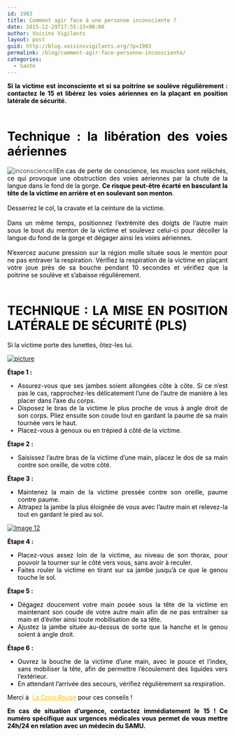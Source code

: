 ```yaml
---
id: 1983
title: Comment agir face à une personne inconsciente ?
date: 2015-12-29T17:55:23+00:00
author: Voisins Vigilants
layout: post
guid: http://blog.voisinsvigilants.org/?p=1983
permalink: /blog/comment-agir-face-personne-inconsciente/
categories:
  - Sante
---
```

<div class="object-left" style="color: #474747; text-align: justify;">
  <span style="color: #000000;"><strong>Si la victime est inconsciente et si sa poitrine se soulève régulièrement : contactez le 15 et libérez les voies aériennes en la plaçant en position latérale de sécurité. </strong></span>
</div>

<div class="object-left" style="color: #474747; text-align: justify;">
  <span style="color: #ffffff;">voisins</span>
</div>

<h1 class="object-left" style="color: #474747; text-align: justify;">
  <span style="color: #000000;">Technique : la libération des voies aériennes</span>
</h1>

<div class="object-right" style="color: #474747; text-align: justify;">
  <img class="image right alignleft" style="font-weight: inherit; font-style: inherit;" src="http://www.croix-rouge.fr/var/crf_internet/storage/images/media/images/inconscience8/84011-1-fre-FR/inconscience8_medium-187.gif" alt="inconscience8" border="0" /><span style="color: #000000;">En cas de perte de conscience, les muscles sont relâchés, ce qui provoque une obstruction des voies aériennes par la chute de la langue dans le fond de la gorge. <strong>Ce risque peut-être écarté en basculant la tête de la victime en arrière et en soulevant son menton</strong>.</span>
</div>

<div class="object-right" style="color: #474747; text-align: justify;">
  <span style="color: #ffffff;">Voisins</span>
</div>

<div class="object-right" style="color: #474747; text-align: justify;">
  <span style="color: #000000;">Desserrez le col, la cravate et la ceinture de la victime.</span>
</div>

<div class="object-right" style="color: #474747; text-align: justify;">
  <span style="color: #ffffff;">voisins</span>
</div>

<div class="object-right" style="color: #474747; text-align: justify;">
</div>

<div class="object-right" style="color: #474747; text-align: justify;">
</div>

<div class="object-right" style="color: #474747; text-align: justify;">
  <span style="color: #000000;">Dans un même temps, positionnez l&rsquo;extrémité des doigts de l&rsquo;autre main sous le bout du menton de la victime et soulevez celui-ci pour décoller la langue du fond de la gorge et dégager ainsi les voies aériennes.</span>
</div>

<div class="object-left" style="color: #474747; text-align: justify;">
  <span style="color: #ffffff;">voisins</span>
</div>

<div class="object-left" style="color: #474747; text-align: justify;">
  <span style="color: #000000;">N&rsquo;exercez aucune pression sur la région molle située sous le menton pour ne pas entraver la respiration. Vérifiez la respiration de la victime en plaçant votre joue près de sa bouche pendant 10 secondes et vérifiez que la poitrine se soulève et s&rsquo;abaisse régulièrement.</span>
</div>

<div class="object-left" style="color: #474747; text-align: justify;">
  <span style="color: #ffffff;">voisin</span>
</div>

<h1 class="object-left" style="color: #474747; text-align: justify;">
  <span style="color: #000000;"><strong>TECHNIQUE : LA MISE EN POSITION LATÉRALE DE SÉCURITÉ (PLS)</strong></span>
</h1>


<p style="color: #474747; text-align: justify;">
  <span style="color: #000000;">Si la victime porte des lunettes, ôtez-les lui.</span>
</p>

[<img class="aligncenter wp-image-3266 size-full" src="./../../images/2015/12/Image-111.jpg" alt="picture" />](./../../images/2015/12/Image-111.jpg)

<p style="color: #474747; text-align: justify;">
  <strong><span style="color: #000000;">Étape 1 : </span></strong>
</p>

<p style="color: #474747; text-align: justify;">
  <ul style="color: #474747; text-align: justify;">
    <li>
      <span style="color: #000000;">Assurez-vous que ses jambes soient allongées côte à côte. Si ce n&rsquo;est pas le cas, rapprochez-les délicatement l&rsquo;une de l&rsquo;autre de manière à les placer dans l&rsquo;axe du corps.</span>
    </li>
    <li>
      <span style="color: #000000;">Disposez le bras de la victime le plus proche de vous à angle droit de son corps. Pliez ensuite son coude tout en gardant la paume de sa main tournée vers le haut.</span>
    </li>
    <li>
      <span style="color: #000000;">Placez-vous à genoux ou en trépied à côté de la victime.</span>
    </li>
  </ul>
  
  <p style="color: #474747; text-align: justify;">
    <strong><span style="color: #000000;">Étape 2 :</span></strong>
  </p>
  
  <ul style="color: #474747; text-align: justify;">
    <li>
      <span style="color: #000000;">Saisissez l&rsquo;autre bras de la victime d&rsquo;une main, placez le dos de sa main contre son oreille, de votre côté.</span>
    </li>
  </ul>
  
  <p style="color: #474747; text-align: justify;">
    <strong><span style="color: #000000;">Étape 3 : </span></strong>
  </p>
  
  <ul style="text-align: justify;">
    <li>
      <span style="color: #000000;">Maintenez la main de la victime pressée contre son oreille, paume contre paume.</span>
    </li>
    <li>
      <span style="color: #000000;">Attrapez la jambe la plus éloignée de vous avec l&rsquo;autre main et relevez-la tout en gardant le pied au sol.</span>
    </li>
  </ul>

  <p>
    <a href="./../../images/2015/12/Image-12.jpg"><img class="aligncenter size-full wp-image-2004" src="./../../images/2015/12/Image-12.jpg" alt="Image 12" /></a>
  </p>
  
  <p style="text-align: justify;">
    <strong><span style="color: #000000;">Étape 4 : </span></strong>
  </p>
  
  <ul style="text-align: justify;">
    <li>
      <span style="color: #000000;">Placez-vous assez loin de la victime, au niveau de son thorax, pour pouvoir la tourner sur le côté vers vous, sans avoir à reculer.</span>
    </li>
    <li>
      <span style="color: #000000;">Faites rouler la victime en tirant sur sa jambe jusqu&rsquo;à ce que le genou touche le sol.</span>
    </li>
  </ul>
  
  <p style="text-align: justify;">
    <strong><span style="color: #000000;">Étape 5 : </span></strong>
  </p>
  
  <ul style="text-align: justify;">
    <li>
      <span style="color: #000000;">Dégagez doucement votre main posée sous la tête de la victime en maintenant son coude de votre autre main afin de ne pas entraîner sa main et d&rsquo;éviter ainsi toute mobilisation de sa tête.</span>
    </li>
    <li>
      <span style="color: #000000;">Ajustez la jambe située au-dessus de sorte que la hanche et le genou soient à angle droit. </span>
    </li>
  </ul>
  
  <p style="text-align: justify;">
    <strong><span style="color: #000000;">Étape 6 : </span></strong>
  </p>
  
  <ul style="text-align: justify;">
    <li>
      <span style="color: #000000;">Ouvrez la bouche de la victime d&rsquo;une main, avec le pouce et l&rsquo;index, sans mobiliser la tête, afin de permettre l&rsquo;écoulement des liquides vers l&rsquo;extérieur. </span>
    </li>
    <li>
      <span style="color: #000000;">En attendant l&rsquo;arrivée des secours, vérifiez régulièrement sa respiration.</span>
    </li>
  </ul>
  
  <p style="color: #000000; text-align: justify;">
    <span style="font-weight: inherit; font-style: inherit;">Merci à  <a style="font-weight: inherit; font-style: inherit; color: #fbc400;" href="http://www.croix-rouge.fr/">La Croix Rouge</a> pour ces conseils ! </span>
  </p>
  
  <p style="color: #000000; text-align: justify;">
    <span style="font-weight: inherit; font-style: inherit;"><strong style="font-style: inherit;">En cas de situation d’urgence, contactez immédiatement le 15 ! Ce numéro spécifique aux urgences médicales vous permet de vous mettre 24h/24 en relation avec un médecin du SAMU.</strong></span>
  </p>
